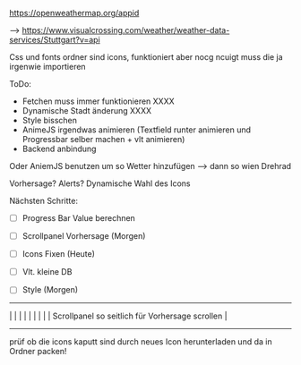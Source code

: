 https://openweathermap.org/appid

--> 
    https://www.visualcrossing.com/weather/weather-data-services/Stuttgart?v=api


Css und fonts ordner sind icons, funktioniert aber nocg ncuigt muss die ja irgenwie importieren



ToDo:
- Fetchen muss immer funktionieren XXXX
- Dynamische Stadt änderung   XXXX
- Style bisschen
- AnimeJS irgendwas animieren    (Textfield runter animieren und Progressbar selber machen + vlt animieren)
- Backend anbindung


Oder AniemJS benutzen um so Wetter hinzufügen --> dann so wien Drehrad


Vorhersage?
Alerts?
Dynamische Wahl des Icons




Nächsten Schritte:
- [ ] Progress Bar Value berechnen
- [ ] Scrollpanel Vorhersage                 (Morgen)
- [ ] Icons Fixen                            (Heute)
- [ ] Vlt. kleine DB
- [ ] Style                                  (Morgen)


 _  _  _  _  _   _  _ _ _ _ _ 
|                            |
|  |   |    |     |     |    |            Scrollpanel  so seitlich für Vorhersage scrollen
|
 - -  - - - - - - - - - - - -  


 prüf ob die icons kaputt sind durch neues Icon herunterladen und da in Ordner packen!